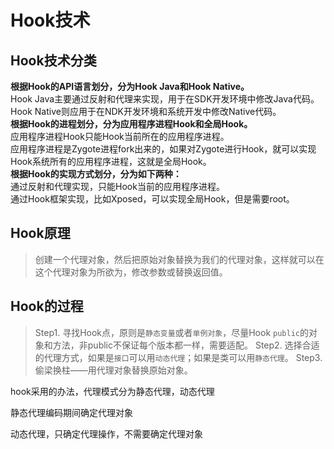 # Hook技术
## Hook技术分类

**根据Hook的API语言划分，分为Hook Java和Hook Native。**  
Hook Java主要通过反射和代理来实现，用于在SDK开发环境中修改Java代码。  
Hook Native则应用于在NDK开发环境和系统开发中修改Native代码。  
**根据Hook的进程划分，分为应用程序进程Hook和全局Hook。**  
应用程序进程Hook只能Hook当前所在的应用程序进程。  
应用程序进程是Zygote进程fork出来的，如果对Zygote进行Hook，就可以实现Hook系统所有的应用程序进程，这就是全局Hook。  
**根据Hook的实现方式划分，分为如下两种：**  
通过反射和代理实现，只能Hook当前的应用程序进程。  
通过Hook框架实现，比如Xposed，可以实现全局Hook，但是需要root。


## Hook原理
> 创建一个代理对象，然后把原始对象替换为我们的代理对象，这样就可以在这个代理对象为所欲为，修改参数或替换返回值。

## Hook的过程
> Step1. 寻找Hook点，原则是`静态变量`或者`单例对象`，尽量Hook `public`的对象和方法，非public不保证每个版本都一样，需要适配。
Step2. 选择合适的代理方式，如果是`接口`可以用`动态代理`；如果是类可以用`静态代理`。
Step3. 偷梁换柱——用代理对象替换原始对象。


hook采用的办法，代理模式分为静态代理，动态代理

静态代理编码期间确定代理对象

动态代理，只确定代理操作，不需要确定代理对象
